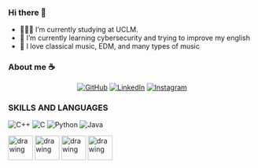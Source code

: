 ### Hi there 👋

- 👨🏾‍💻 I’m currently studying at UCLM.
- 🌱 I’m currently learning cybersecurity and trying to improve my english 
- 🎵 I love classical music, EDM, and many types of music


### About me :coffee:
<p align="center">
	<a href="https://github.com/23kdt/"><img src="https://img.icons8.com/bubbles/50/000000/github.png" alt="GitHub"/></a>
	<a href="https://www.linkedin.com/in/diego-dorado-gal%C3%A1n-4b9474240/"><img src="https://img.icons8.com/bubbles/50/000000/linkedin.png" alt="LinkedIn"/></a>
	<a href="https://www.instagram.com/diego_doradog23/"><img src="https://img.icons8.com/bubbles/50/000000/instagram.png" alt="Instagram"/></a>
</p>


### SKILLS AND LANGUAGES

![C++](https://img.shields.io/badge/C++-00599C?style=flat-square&logo=c%2B%2B&logoColor=white)
![C](https://img.shields.io/badge/C-27338e?style=flat-square&logo=c&logoColor=white)
![Python](https://img.shields.io/badge/Python-3776AB?style=flat-square&logo=Python&logoColor=white)
![Java](https://img.shields.io/badge/Java-013243?style=flat-square&logo=Java&logoColor=white)


<span>
  <img src="https://github.com/amandewatnitrr/amandewatnitrr/blob/main/imgs/c.svg" alt="drawing" width="50"/>
<img src="https://github.com/amandewatnitrr/amandewatnitrr/blob/main/imgs/arduino-1.svg" alt="drawing" width="50"/>
<img src="https://github.com/amandewatnitrr/amandewatnitrr/blob/main/imgs/raspberry-pi.svg" alt="drawing" width="50"/>
<img src="https://img.icons8.com/color/344/java-coffee-cup-logo--v1.png" alt="drawing" width="50"/>
</span>
